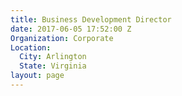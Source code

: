 ```yaml
---
title: Business Development Director
date: 2017-06-05 17:52:00 Z
Organization: Corporate
Location:
  City: Arlington
  State: Virginia
layout: page
---
```


